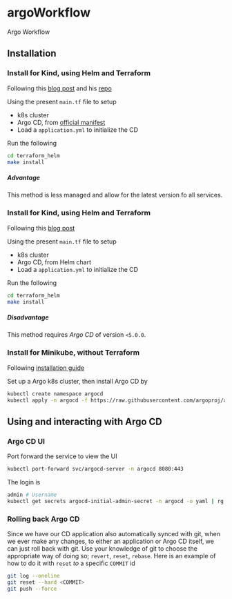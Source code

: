 # argoWorkflow
Argo Workflow

## Installation

### Install for Kind, using Helm and Terraform
Following this [blog post](https://betterprogramming.pub/how-to-set-up-argo-cd-with-terraform-to-implement-pure-gitops-d5a1d797926a) and his [repo](https://github.com/bharatmicrosystems/argo-cd-example/blob/main/terraform/main.tf)

Using the present `main.tf` file to setup
* k8s cluster
* Argo CD, from [official manifest](https://raw.githubusercontent.com/argoproj/argo-cd/stable/manifests/install.yaml)
* Load a `application.yml` to initialize the CD

Run the following
```bash
cd terraform_helm
make install
```

##### Advantage
This method is less managed and allow for the latest version fo all services.

### Install for Kind, using Helm and Terraform
Following this [blog post](https://piotrminkowski.com/2022/06/28/manage-kubernetes-cluster-with-terraform-and-argo-cd/)

Using the present `main.tf` file to setup
* k8s cluster
* Argo CD, from Helm chart
* Load a `application.yml` to initialize the CD

Run the following
```bash
cd terraform_helm
make install
```

##### Disadvantage
This method requires *Argo CD* of version `<5.0.0`.

### Install for Minikube, without Terraform
Following [installation guide](https://argo-cd.readthedocs.io/en/stable/getting_started/#1-install-argo-cd)

Set up a Argo k8s cluster, then install Argo CD by
```bash
kubectl create namespace argocd
kubectl apply -n argocd -f https://raw.githubusercontent.com/argoproj/argo-cd/stable/manifests/install.yaml
```

## Using and interacting with Argo CD

### Argo CD UI
Port forward the service to view the UI
```bash
kubectl port-forward svc/argocd-server -n argocd 8080:443
```
The login is
```bash
admin # Username
kubectl get secrets argocd-initial-admin-secret -n argocd -o yaml | rg password | cut -d" " -f4 | base64 -d # Password
```

### Rolling back Argo CD
Since we have our CD application also automatically synced with git, when we ever make any changes, to either an application or Argo CD itself, we can just roll back with git. Use your knowledge of git to choose the appropriate way of doing so; `revert`, `reset`, `rebase`. Here is an example of how to do it with `reset` *to* a specific `COMMIT` id
```bash
git log --oneline
git reset --hard <COMMIT>
git push --force
```
